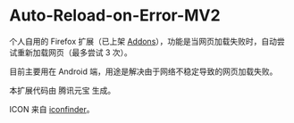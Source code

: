 # Auto-Reload-on-Error-MV2

个人自用的 Firefox 扩展（已上架 [Addons](https://addons.mozilla.org/zh-CN/firefox/addon/auto-reload-on-error/)），功能是当网页加载失败时，自动尝试重新加载网页（最多尝试 3 次）。

目前主要用在 Android 端，用途是解决由于网络不稳定导致的网页加载失败。

本扩展代码由 腾讯元宝 生成。

ICON 来自 [iconfinder](https://www.iconfinder.com/icons/254190/refresh_reload_rotate_synchronize_icon)。
